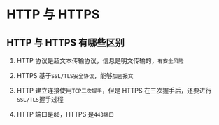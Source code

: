 # HTTP 与 HTTPS

## HTTP 与 HTTPS 有哪些区别

1. HTTP 协议是超文本传输协议，信息是明文传输的，`有安全风险`
2. HTTPS 基于`SSL/TLS安全协议`，能够`加密报文`
3. HTTP 建立连接使用`TCP三次握手`，但是 HTTPS 在三次握手后，还要进行`SSL/TLS`握手过程

4. HTTP 端口是`80`，HTTPS 是`443端口`
